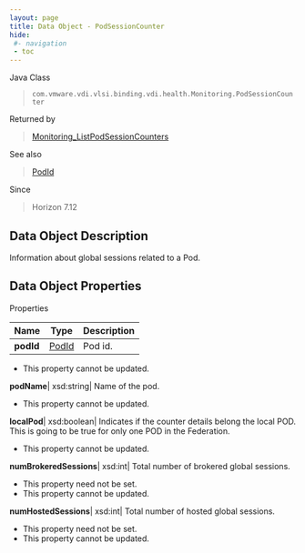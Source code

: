 ```yaml
---
layout: page
title: Data Object - PodSessionCounter
hide:
 #- navigation
 - toc
---
```






Java Class  
> `com.vmware.vdi.vlsi.binding.vdi.health.Monitoring.PodSessionCounter`

Returned by  
> [Monitoring_ListPodSessionCounters](vdi.health.Monitoring.md#listPodSessionCounters)

See also  
> [PodId](vdi.entity.PodId.md)

Since  
> Horizon 7.12


## Data Object Description 

Information about global sessions related to a Pod. 

## Data Object Properties

Properties

Name |  Type |  Description   
---|---|---  
**podId**| [PodId](vdi.entity.PodId.md)|  Pod id.   


* This property cannot be updated.

  
**podName**|  xsd:string|  Name of the pod.   


* This property cannot be updated.

  
**localPod**|  xsd:boolean|  Indicates if the counter details belong the local POD. This is going to be true for only one POD in the Federation.   


* This property cannot be updated.

  
**numBrokeredSessions**|  xsd:int|  Total number of brokered global sessions.   


* This property need not be set.
* This property cannot be updated.

  
**numHostedSessions**|  xsd:int|  Total number of hosted global sessions.   


* This property need not be set.
* This property cannot be updated.

  
  
  
  
  
  
